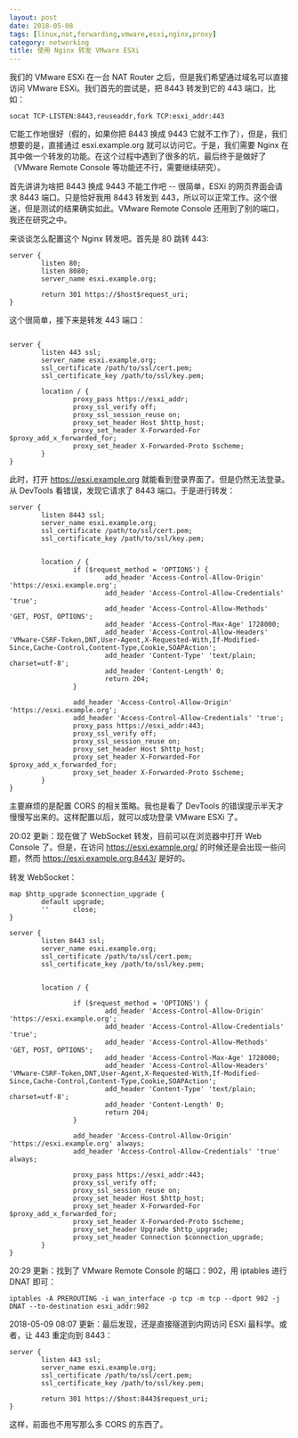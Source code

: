 ```yaml
---
layout: post
date: 2018-05-08
tags: [linux,nat,forwarding,vmware,esxi,nginx,proxy]
category: networking
title: 使用 Nginx 转发 VMware ESXi
---
```


我们的 VMware ESXi 在一台 NAT Router 之后，但是我们希望通过域名可以直接访问 VMware ESXi。我们首先的尝试是，把 8443 转发到它的 443 端口，比如：

```shell
socat TCP-LISTEN:8443,reuseaddr,fork TCP:esxi_addr:443
```

它能工作地很好（假的，如果你把 8443 换成 9443 它就不工作了），但是，我们想要的是，直接通过 esxi.example.org 就可以访问它。于是，我们需要 Nginx 在其中做一个转发的功能。在这个过程中遇到了很多的坑，最后终于是做好了（VMware Remote Console 等功能还不行，需要继续研究）。

首先讲讲为啥把 8443 换成 9443 不能工作吧 -- 很简单，ESXi 的网页界面会请求 8443 端口。只是恰好我用 8443 转发到 443，所以可以正常工作。这个很迷，但是测试的结果确实如此。VMware Remote Console 还用到了别的端口，我还在研究之中。

来谈谈怎么配置这个 Nginx 转发吧。首先是 80 跳转 443:
```
server {
        listen 80;
        listen 8080;
        server_name esxi.example.org;

        return 301 https://$host$request_uri;
}
```

这个很简单，接下来是转发 443 端口：
```

server {
        listen 443 ssl;
        server_name esxi.example.org;
        ssl_certificate /path/to/ssl/cert.pem;
        ssl_certificate_key /path/to/ssl/key.pem;

        location / {
                proxy_pass https://esxi_addr;
                proxy_ssl_verify off;
                proxy_ssl_session_reuse on;
                proxy_set_header Host $http_host;
                proxy_set_header X-Forwarded-For $proxy_add_x_forwarded_for;
                proxy_set_header X-Forwarded-Proto $scheme;
        }
}
```

此时，打开 https://esxi.example.org 就能看到登录界面了。但是仍然无法登录。从 DevTools 看错误，发现它请求了 8443 端口。于是进行转发：
```
server {
        listen 8443 ssl;
        server_name esxi.example.org;
        ssl_certificate /path/to/ssl/cert.pem;
        ssl_certificate_key /path/to/ssl/key.pem;


        location / {
                if ($request_method = 'OPTIONS') {
                        add_header 'Access-Control-Allow-Origin' 'https://esxi.example.org';
                        add_header 'Access-Control-Allow-Credentials' 'true';
                        add_header 'Access-Control-Allow-Methods' 'GET, POST, OPTIONS';
                        add_header 'Access-Control-Max-Age' 1728000;
                        add_header 'Access-Control-Allow-Headers' 'VMware-CSRF-Token,DNT,User-Agent,X-Requested-With,If-Modified-Since,Cache-Control,Content-Type,Cookie,SOAPAction';
                        add_header 'Content-Type' 'text/plain; charset=utf-8';
                        add_header 'Content-Length' 0;
                        return 204;
                }

                add_header 'Access-Control-Allow-Origin' 'https://esxi.example.org';
                add_header 'Access-Control-Allow-Credentials' 'true';
                proxy_pass https://esxi_addr:443;
                proxy_ssl_verify off;
                proxy_ssl_session_reuse on;
                proxy_set_header Host $http_host;
                proxy_set_header X-Forwarded-For $proxy_add_x_forwarded_for;
                proxy_set_header X-Forwarded-Proto $scheme;
        }
}
```

主要麻烦的是配置 CORS 的相关策略。我也是看了 DevTools 的错误提示半天才慢慢写出来的。这样配置以后，就可以成功登录 VMware ESXi 了。

20:02 更新：现在做了 WebSocket 转发，目前可以在浏览器中打开 Web Console 了。但是，在访问 https://esxi.example.org/ 的时候还是会出现一些问题，然而 https://esxi.example.org:8443/ 是好的。

转发 WebSocket：
```
map $http_upgrade $connection_upgrade {
        default upgrade;
        ''      close;
}

server {
        listen 8443 ssl;
        server_name esxi.example.org;
        ssl_certificate /path/to/ssl/cert.pem;
        ssl_certificate_key /path/to/ssl/key.pem;


        location / {

                if ($request_method = 'OPTIONS') {
                        add_header 'Access-Control-Allow-Origin' 'https://esxi.example.org';
                        add_header 'Access-Control-Allow-Credentials' 'true';
                        add_header 'Access-Control-Allow-Methods' 'GET, POST, OPTIONS';
                        add_header 'Access-Control-Max-Age' 1728000;
                        add_header 'Access-Control-Allow-Headers' 'VMware-CSRF-Token,DNT,User-Agent,X-Requested-With,If-Modified-Since,Cache-Control,Content-Type,Cookie,SOAPAction';
                        add_header 'Content-Type' 'text/plain; charset=utf-8';
                        add_header 'Content-Length' 0;
                        return 204;
                }

                add_header 'Access-Control-Allow-Origin' 'https://esxi.example.org' always;
                add_header 'Access-Control-Allow-Credentials' 'true' always;

                proxy_pass https://esxi_addr:443;
                proxy_ssl_verify off;
                proxy_ssl_session_reuse on;
                proxy_set_header Host $http_host;
                proxy_set_header X-Forwarded-For $proxy_add_x_forwarded_for;
                proxy_set_header X-Forwarded-Proto $scheme;
                proxy_set_header Upgrade $http_upgrade;
                proxy_set_header Connection $connection_upgrade;
        }
}
```

20:29 更新：找到了 VMware Remote Console 的端口：902，用 iptables 进行 DNAT 即可：
```shell
iptables -A PREROUTING -i wan_interface -p tcp -m tcp --dport 902 -j DNAT --to-destination esxi_addr:902
```

2018-05-09 08:07 更新：最后发现，还是直接隧道到内网访问 ESXi 最科学。或者，让 443 重定向到 8443：
```
server {
        listen 443 ssl;
        server_name esxi.example.org;
        ssl_certificate /path/to/ssl/cert.pem;
        ssl_certificate_key /path/to/ssl/key.pem;

        return 301 https://$host:8443$request_uri;
}
```
这样，前面也不用写那么多 CORS 的东西了。
